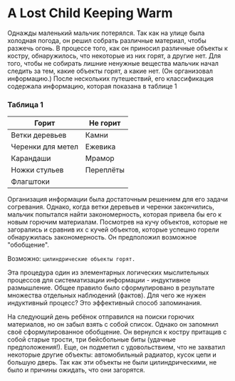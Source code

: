 # A Lost Child Keeping Warm

Однажды маленький мальчик потерялся. Так как на улице была холодная погода, он решил собрать различные материал, чтобы разжечь огонь. В процессе того, как он приносил различные объекты к костру, обнаружилось, что некоторые из них горят, а другие нет. Для того, чтобы не собирать лишние ненужные вещества мальчик начал следить за тем, какие объекты горят, а какие нет. (Он организовал информацию.) После нескольких путешествий, его классификация содержала информацию, которая показана в таблице 1

### Таблица 1

|Горит               | Не горит  |
|--------------------|-----------|
| Ветки деревьев     | Камни     |
| Черенки для метел  | Ежевика   |
| Карандаши          | Мрамор    |
| Ножки стульев      | Переплёты |
| Флагштоки          |           |

Организация информации была достаточным решением для его задачи cогревания.
Однако, когда ветки деревьев и черенки закончились, мальчик попытался найти закономерность, которая
привела бы его к новым горючим материалам. Посмотрев на кучу объектов, которые не загорались и сравнив их
с кучей объектов, которые успешно горели обнаружилась закономерность. 
Он предположил возможное "обобщение".

Возможно: `цилиндрические объекты горят.`

Эта процедура один из элементарных логических мыслительных процессов для систематизации информации - индуктивное размышление.
Общее правило было сформулировано в результате множества отдельных наблюдений (фактов). Для чего же нужен индуктивный процесс?
Это эффективный способ запоминания.

На следующий день ребёнок отправился на поиски горючих материалов, но он забыл взять с собой список. Однако он запомнил своё сформулированное обобщение.
Он вернулся к костру притащив с собой старые трости, три бейсбольные биты (удачные предположения!). Еще, он подметил с удовольствием, что не захватил некоторые другие объекты: автомобильный радиатор, кусок цепи и большую дверь. Так как эти объекты не были цилиндрическими, не было и причины ожидать, что они загорятся.
